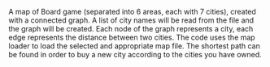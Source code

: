 A map of Board game (separated into 6 areas, each with 7 cities), created with a connected graph.
A list of city names will be read from the file and the graph will be created.
Each node of the graph represents a city, each edge represents the distance between two cities.
The code uses the map loader to load the selected and appropriate map file.
The shortest path can be found in order to buy a new city according to the cities you have owned. 
